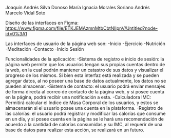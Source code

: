 Joaquín Andrés Silva Donoso
María Ignacia Morales Soriano
Andrés Marcelo Vidal Soto

Diseño de las interfaces en Figma: https://www.figma.com/file/ETKJEMAzmnMtbCbtNlIpnV/Untitled?node-id=0%3A1

Las interfaces de usuario de la página web son: 
-Inicio
-Ejercicio
-Nutrición 
-Meditación
-Contacto 
-Inicio Sesión

Funcionalidades de la aplicación:
-Sistema de registro e inicio de sesión: la página web permite que los usuarios tengan sus propias cuentas dentro de la web, en la cual podrán mantener un catastro de sus datos y visualizar el progreso de los mismos. Si bien esta interfaz está realizada y se pueden agregar datos, al no poseer una base de datos actualmente, los datos no se pueden almacenar.
-Sistema de contacto: el usuario podrá enviar mensajes de forma directa al correo de contacto de la página web, y si posee cuenta en la página, podrá recibir una notificación a esta.
-Calculadora IMC: Permitirá calcular el Indice de Masa Corporal de los usuarios, y estos se almacenarán si el usuario posee una cuenta en la plataforma.
-Registro de las calorías: el usuario podrá registrar y modificar las calorías que consume en un día, y si posee cuenta en la página se le hará una recomendación de acuerdo a la cantidad de calorías consumidas y su IMC, al requerir de una base de datos para realizar esta acción, se realizará en un futuro. 